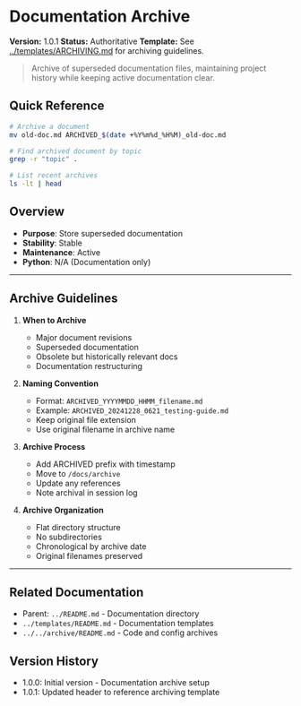 # Documentation Archive

**Version:** 1.0.1
**Status:** Authoritative
**Template:** See [../templates/ARCHIVING.md](../templates/ARCHIVING.md) for archiving guidelines.

> Archive of superseded documentation files, maintaining project history while keeping active documentation clear.

## Quick Reference
```bash
# Archive a document
mv old-doc.md ARCHIVED_$(date +%Y%m%d_%H%M)_old-doc.md

# Find archived document by topic
grep -r "topic" .

# List recent archives
ls -lt | head
```

## Overview
- **Purpose**: Store superseded documentation
- **Stability**: Stable
- **Maintenance**: Active
- **Python**: N/A (Documentation only)

---

## Archive Guidelines

1. **When to Archive**
   - Major document revisions
   - Superseded documentation
   - Obsolete but historically relevant docs
   - Documentation restructuring

2. **Naming Convention**
   - Format: `ARCHIVED_YYYYMMDD_HHMM_filename.md`
   - Example: `ARCHIVED_20241228_0621_testing-guide.md`
   - Keep original file extension
   - Use original filename in archive name

3. **Archive Process**
   - Add ARCHIVED prefix with timestamp
   - Move to `/docs/archive`
   - Update any references
   - Note archival in session log

4. **Archive Organization**
   - Flat directory structure
   - No subdirectories
   - Chronological by archive date
   - Original filenames preserved

---

## Related Documentation
- Parent: `../README.md` - Documentation directory
- `../templates/README.md` - Documentation templates
- `../../archive/README.md` - Code and config archives

## Version History
- 1.0.0: Initial version - Documentation archive setup
- 1.0.1: Updated header to reference archiving template
